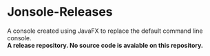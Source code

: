 # Jonsole-Releases
A console created using JavaFX to replace the default command line console.  
**A release repository. No source code is avaiable on this repository.**
